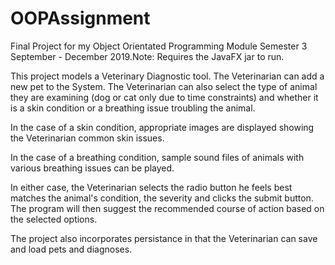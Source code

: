 # OOPAssignment

Final Project for my Object Orientated Programming Module Semester 3 September - December 2019.Note: Requires the JavaFX jar to run.

This project models a Veterinary Diagnostic tool. The Veterinarian can add a new pet to the System. The Veterinarian can also select the type of animal they are examining (dog or cat only due to time constraints) and whether it is a skin condition or a breathing issue troubling the animal.

In the case of a skin condition, appropriate images are displayed showing the Veterinarian common skin issues.

In the case of a breathing condition, sample sound files of animals with various breathing issues can be played.

In either case, the Veterinarian selects the radio button he feels best matches the animal's condition, the severity and clicks the submit button. The program will then suggest the recommended course of action based on the selected options.

The project also incorporates persistance in that the Veterinarian can save and load pets and diagnoses.
